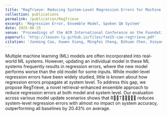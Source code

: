 ```yaml
---
title: "RegTrieve: Reducing System-Level Regression Errors for Machine Learning Systems via Retrieval-Enhanced Ensemble"
collection: publications
permalink: /publication/RegTrieve
excerpt: 'Regression Error, Ensemble Model, Spoken QA System'
date: 2025-06-25
venue: 'Proceedings of the ACM International Conference on the Foundations of Software Engineering (FSE ’25)'
paperurl: 'http://leason-ly.github.io/files/fse25-cao-regtrieve.pdf'
citation: 'Junming Cao, Xuwen Xiang, Mingfei Cheng, Bihuan Chen, Xinyan Wang, You Lu, Chaofeng Sha, Xiaofei Xie, and Xin Peng. 2025. RegTrieve: Reducing System-Level Regression Errors for Machine Learning Systems via Retrieval-Enhanced Ensemble. Proc. ACM Softw. Eng. 2, FSE, Article FSE088 (July 2025), 23 pages. https://doi.org/10.1145/3729358'
---
```


Multiple machine learning (ML) models are often incorporated into real-world ML systems. However, updating an individual model in these ML systems frequently results in regression errors, where the new model performs worse than the old model for some inputs. While model-level regression errors have been widely studied, little is known about how regression errors propagate at system level. To address this gap, we propose RegTrieve, a novel retrieval-enhanced ensemble approach to reduce regression errors at both model and system level. Our evaluation across various model update scenarios shows that R￿￿T￿￿￿￿￿ reduces system-level regression errors with almost no impact on system accuracy, outperforming all baselines by 20.43% on average.